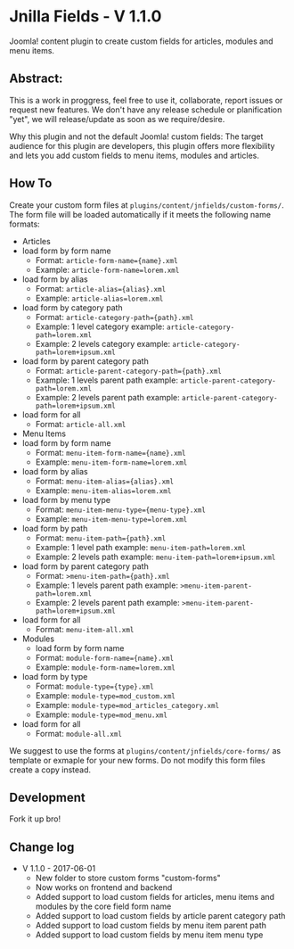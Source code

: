 # Jnilla Fields - V 1.1.0

Joomla! content plugin to create custom fields for articles, modules and menu items.

## Abstract:

This is a work in proggress, feel free to use it, collaborate, report issues or request new features. We don't have any release schedule or planification "yet", we will release/update as soon as we require/desire.

Why this plugin and not the default Joomla! custom fields: The target audience for this plugin are developers, this plugin offers more flexibility and lets you add custom fields to menu items, modules and articles.

## How To

Create your custom form files at <code>plugins/content/jnfields/custom-forms/</code>. The form file will be loaded automatically if it meets the following name formats:

* Articles
 * load form by form name
   * Format: <code>article-form-name={name}.xml</code>
   * Example: <code>article-form-name=lorem.xml</code>
 * load form by alias
   * Format: <code>article-alias={alias}.xml</code>
   * Example: <code>article-alias=lorem.xml</code>
 * load form by category path
   * Format: <code>article-category-path={path}.xml</code>
   * Example: 1 level category example: <code>article-category-path=lorem.xml</code>
   * Example: 2 levels category example: <code>article-category-path=lorem+ipsum.xml</code>
 * load form by parent category path
   * Format: <code>article-parent-category-path={path}.xml</code>
   * Example: 1 levels parent path example: <code>article-parent-category-path=lorem.xml</code>
   * Example: 2 levels parent path example: <code>article-parent-category-path=lorem+ipsum.xml</code>
 * load form for all
   * Format: <code>article-all.xml</code>
* Menu Items
 * load form by form name
   * Format: <code>menu-item-form-name={name}.xml</code>
   * Example: <code>menu-item-form-name=lorem.xml</code>
 * load form by alias
   * Format: <code>menu-item-alias={alias}.xml</code>
   * Example: <code>menu-item-alias=lorem.xml</code>
 * load form by menu type
   * Format: <code>menu-item-menu-type={menu-type}.xml</code>
   * Example: <code>menu-item-menu-type=lorem.xml</code>
 * load form by path
   * Format: <code>menu-item-path={path}.xml</code>
   * Example: 1 level path example: <code>menu-item-path=lorem.xml</code>
   * Example: 2 levels path example: <code>menu-item-path=lorem+ipsum.xml</code>
 * load form by parent category path
   * Format: <code>>menu-item-path={path}.xml</code>
   * Example: 1 levels parent path example: <code>>menu-item-parent-path=lorem.xml</code>
   * Example: 2 levels parent path example: <code>>menu-item-parent-path=lorem+ipsum.xml</code>
 * load form for all
   * Format: <code>menu-item-all.xml</code>
* Modules
  * load form by form name
   * Format: <code>module-form-name={name}.xml</code>
   * Example: <code>module-form-name=lorem.xml</code>
 * load form by type
   * Format: <code>module-type={type}.xml</code>
   * Example: <code>module-type=mod_custom.xml</code>
   * Example: <code>module-type=mod_articles_category.xml</code>
   * Example: <code>module-type=mod_menu.xml</code>
 * load form for all
   * Format: <code>module-all.xml</code>

We suggest to use the forms at <code>plugins/content/jnfields/core-forms/</code> as template or exmaple for your new forms. Do not modify this form files create a copy instead.

## Development

Fork it up bro!

## Change log

* V 1.1.0 - 2017-06-01
  * New folder to store custom forms "custom-forms"
  * Now works on frontend and backend
  * Added support to load custom fields for articles, menu items and modules by the core field form name
  * Added support to load custom fields by article parent category path
  * Added support to load custom fields by menu item parent path
  * Added support to load custom fields by menu item menu type
  
  
  
  
  
  
  
